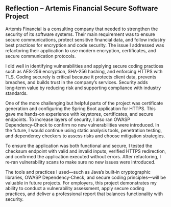 ## Reflection – Artemis Financial Secure Software Project

Artemis Financial is a consulting company that needed to strengthen the security of its software systems. Their main requirement was to ensure secure communications, protect sensitive financial data, and follow industry best practices for encryption and code security. The issue I addressed was refactoring their application to use modern encryption, certificates, and secure communication protocols.  

I did well in identifying vulnerabilities and applying secure coding practices such as AES‑256 encryption, SHA‑256 hashing, and enforcing HTTPS with TLS. Coding securely is critical because it protects client data, prevents breaches, and builds trust in the company’s services. Security adds long‑term value by reducing risk and supporting compliance with industry standards.  

One of the more challenging but helpful parts of the project was certificate generation and configuring the Spring Boot application for HTTPS. This gave me hands‑on experience with keystores, certificates, and secure endpoints. To increase layers of security, I also ran OWASP Dependency‑Check to confirm no new vulnerabilities were introduced. In the future, I would continue using static analysis tools, penetration testing, and dependency checkers to assess risks and choose mitigation strategies.  

To ensure the application was both functional and secure, I tested the checksum endpoint with valid and invalid inputs, verified HTTPS redirection, and confirmed the application executed without errors. After refactoring, I re‑ran vulnerability scans to make sure no new issues were introduced.  

The tools and practices I used—such as Java’s built‑in cryptographic libraries, OWASP Dependency‑Check, and secure coding principles—will be valuable in future projects. For employers, this project demonstrates my ability to conduct a vulnerability assessment, apply secure coding practices, and deliver a professional report that balances functionality with security.
